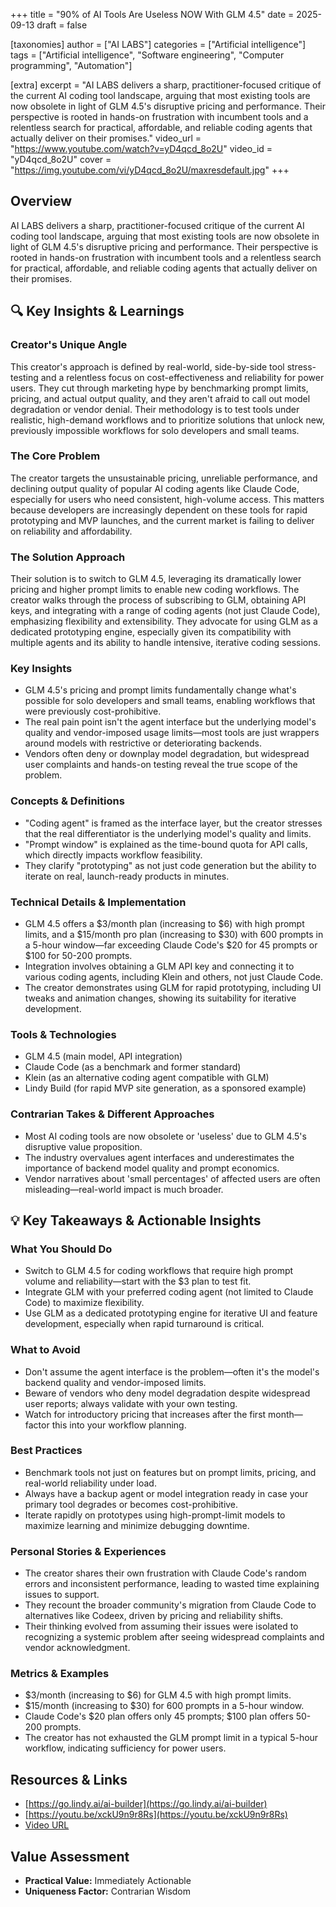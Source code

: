 +++
title = "90% of AI Tools Are Useless NOW With GLM 4.5"
date = 2025-09-13
draft = false

[taxonomies]
author = ["AI LABS"]
categories = ["Artificial intelligence"]
tags = ["Artificial intelligence", "Software engineering", "Computer programming", "Automation"]

[extra]
excerpt = "AI LABS delivers a sharp, practitioner-focused critique of the current AI coding tool landscape, arguing that most existing tools are now obsolete in light of GLM 4.5's disruptive pricing and performance. Their perspective is rooted in hands-on frustration with incumbent tools and a relentless search for practical, affordable, and reliable coding agents that actually deliver on their promises."
video_url = "https://www.youtube.com/watch?v=yD4qcd_8o2U"
video_id = "yD4qcd_8o2U"
cover = "https://img.youtube.com/vi/yD4qcd_8o2U/maxresdefault.jpg"
+++

## Overview

AI LABS delivers a sharp, practitioner-focused critique of the current AI coding tool landscape, arguing that most existing tools are now obsolete in light of GLM 4.5's disruptive pricing and performance. Their perspective is rooted in hands-on frustration with incumbent tools and a relentless search for practical, affordable, and reliable coding agents that actually deliver on their promises.

## 🔍 Key Insights & Learnings

### Creator's Unique Angle
This creator's approach is defined by real-world, side-by-side tool stress-testing and a relentless focus on cost-effectiveness and reliability for power users. They cut through marketing hype by benchmarking prompt limits, pricing, and actual output quality, and they aren't afraid to call out model degradation or vendor denial. Their methodology is to test tools under realistic, high-demand workflows and to prioritize solutions that unlock new, previously impossible workflows for solo developers and small teams.

### The Core Problem
The creator targets the unsustainable pricing, unreliable performance, and declining output quality of popular AI coding agents like Claude Code, especially for users who need consistent, high-volume access. This matters because developers are increasingly dependent on these tools for rapid prototyping and MVP launches, and the current market is failing to deliver on reliability and affordability.

### The Solution Approach
Their solution is to switch to GLM 4.5, leveraging its dramatically lower pricing and higher prompt limits to enable new coding workflows. The creator walks through the process of subscribing to GLM, obtaining API keys, and integrating with a range of coding agents (not just Claude Code), emphasizing flexibility and extensibility. They advocate for using GLM as a dedicated prototyping engine, especially given its compatibility with multiple agents and its ability to handle intensive, iterative coding sessions.

### Key Insights
- GLM 4.5's pricing and prompt limits fundamentally change what's possible for solo developers and small teams, enabling workflows that were previously cost-prohibitive.
- The real pain point isn't the agent interface but the underlying model's quality and vendor-imposed usage limits—most tools are just wrappers around models with restrictive or deteriorating backends.
- Vendors often deny or downplay model degradation, but widespread user complaints and hands-on testing reveal the true scope of the problem.

### Concepts & Definitions
- "Coding agent" is framed as the interface layer, but the creator stresses that the real differentiator is the underlying model's quality and limits.
- "Prompt window" is explained as the time-bound quota for API calls, which directly impacts workflow feasibility.
- They clarify "prototyping" as not just code generation but the ability to iterate on real, launch-ready products in minutes.

### Technical Details & Implementation
- GLM 4.5 offers a $3/month plan (increasing to $6) with high prompt limits, and a $15/month pro plan (increasing to $30) with 600 prompts in a 5-hour window—far exceeding Claude Code's $20 for 45 prompts or $100 for 50-200 prompts.
- Integration involves obtaining a GLM API key and connecting it to various coding agents, including Klein and others, not just Claude Code.
- The creator demonstrates using GLM for rapid prototyping, including UI tweaks and animation changes, showing its suitability for iterative development.

### Tools & Technologies
- GLM 4.5 (main model, API integration)
- Claude Code (as a benchmark and former standard)
- Klein (as an alternative coding agent compatible with GLM)
- Lindy Build (for rapid MVP site generation, as a sponsored example)

### Contrarian Takes & Different Approaches
- Most AI coding tools are now obsolete or 'useless' due to GLM 4.5's disruptive value proposition.
- The industry overvalues agent interfaces and underestimates the importance of backend model quality and prompt economics.
- Vendor narratives about 'small percentages' of affected users are often misleading—real-world impact is much broader.

## 💡 Key Takeaways & Actionable Insights

### What You Should Do
- Switch to GLM 4.5 for coding workflows that require high prompt volume and reliability—start with the $3 plan to test fit.
- Integrate GLM with your preferred coding agent (not limited to Claude Code) to maximize flexibility.
- Use GLM as a dedicated prototyping engine for iterative UI and feature development, especially when rapid turnaround is critical.

### What to Avoid
- Don't assume the agent interface is the problem—often it's the model's backend quality and vendor-imposed limits.
- Beware of vendors who deny model degradation despite widespread user reports; always validate with your own testing.
- Watch for introductory pricing that increases after the first month—factor this into your workflow planning.

### Best Practices
- Benchmark tools not just on features but on prompt limits, pricing, and real-world reliability under load.
- Always have a backup agent or model integration ready in case your primary tool degrades or becomes cost-prohibitive.
- Iterate rapidly on prototypes using high-prompt-limit models to maximize learning and minimize debugging downtime.

### Personal Stories & Experiences
- The creator shares their own frustration with Claude Code's random errors and inconsistent performance, leading to wasted time explaining issues to support.
- They recount the broader community's migration from Claude Code to alternatives like Codeex, driven by pricing and reliability shifts.
- Their thinking evolved from assuming their issues were isolated to recognizing a systemic problem after seeing widespread complaints and vendor acknowledgment.

### Metrics & Examples
- $3/month (increasing to $6) for GLM 4.5 with high prompt limits.
- $15/month (increasing to $30) for 600 prompts in a 5-hour window.
- Claude Code's $20 plan offers only 45 prompts; $100 plan offers 50-200 prompts.
- The creator has not exhausted the GLM prompt limit in a typical 5-hour workflow, indicating sufficiency for power users.

## Resources & Links

- [https://go.lindy.ai/ai-builder](https://go.lindy.ai/ai-builder)
- [https://youtu.be/xckU9n9r8Rs](https://youtu.be/xckU9n9r8Rs)
- [Video URL](https://www.youtube.com/watch?v=yD4qcd_8o2U)

## Value Assessment
- **Practical Value:** Immediately Actionable
- **Uniqueness Factor:** Contrarian Wisdom

